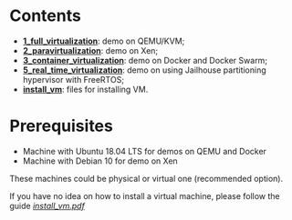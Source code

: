 # Contents

- **[1_full_virtualization](1_full_virtualization)**: demo on QEMU/KVM;
- **[2_paravirtualization](2_paravirtualization)**: demo on Xen;
- **[3_container_virtualization](3_container_virtualization)**: demo on Docker and Docker Swarm;
- **[5_real_time_virtualization](5_real_time_virtualization)**: demo on using Jailhouse partitioning hypervisor with FreeRTOS;
- **[install_vm](install_vm)**: files for installing VM.

# Prerequisites

- Machine with Ubuntu 18.04 LTS for demos on QEMU and Docker
- Machine with Debian 10 for demo on Xen

These machines could be physical or virtual one (recommended option).

If you have no idea on how to install a virtual machine, please follow the guide [_install_vm.pdf_](https://github.com/ldesi/virtualization_technologies_course/blob/master/install_vm/install_vm.pdf)


